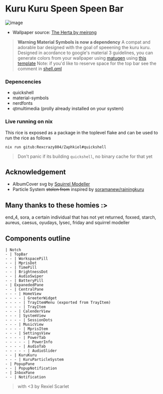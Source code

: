 # Kuru Kuru Speen Speen Bar
![image](https://github.com/user-attachments/assets/696bb338-3037-47a0-8415-f67b8fdec103)
- Wallpaper source: [The Herta by meirong](https://www.pixiv.net/artworks/126270092)

> **Warning Material Symbols is now a dependency**
A compat and adorable bar designed with the goal of speeening the kuru kuru.
Designed in acordance to google's material 3 guidelines, you can generate
colors from your wallpaper using [matugen](https://github.com/InioX/matugen)
using [this template](../../../../nixosModules/external/matugen/templates/quickshell-colors.qml)
> Note: if you'd like to reserve space for the top bar see the comment in [shell.qml](shell.qml)

### Depencencies
- quickshell
- material-symbols
- nerdfonts
- qtmultimedia (prolly already installed on your system)

### Live running on nix
This rice is exposed as a package in the toplevel flake and can be used to run the rice as follows
```
nix run gitub:Rexcrazy804/Zaphkiel#quickshell
```
> Don't panic if its building `quickshell`, no binary cache for that yet

## Acknowledgement
- AlbumCover svg by [Squirrel Modeller](https://github.com/SquirrelModeller)
- Particle System ~~stolen from~~ inspired by [soramanew/rainingkuru](https://github.com/soramanew/rainingkuru)

## Many thanks to these homies :>
end_4, sora, a certain individual that has not yet returned, foxxed, starch,
aureus, caesus, oyudays, lysec, friday and squirrel modeller

## Components outline
```
| Notch
- | TopBar
- - | WorkspacePill
- - | MprisDot
- - | TimePill
- - | BrightnessDot
- - | AudioSwiper
- - | BatteryPill
- | ExpanededPane
- - | CentralPane
- - - | HomeView
- - - - | GreeterWidget
- - - - | TrayItemMenu (exported from TrayItem)
- - - - | TrayItem
- - - | CalenderView
- - - | SystemView
- - - - | SessionDots
- - - | MusicView
- - - - | MprisItem
- - - | SettingsView
- - - - | PowerTab
- - - - - | PowerInfo
- - - - | AudioTab
- - - - - | AudioSlider
- - | KuruKuru
- - - | KuruParticleSystem
- | PopupPane
- - | PopupNotification
- | InboxPane
- - | Notification
```

> with <3 by Rexiel Scarlet
